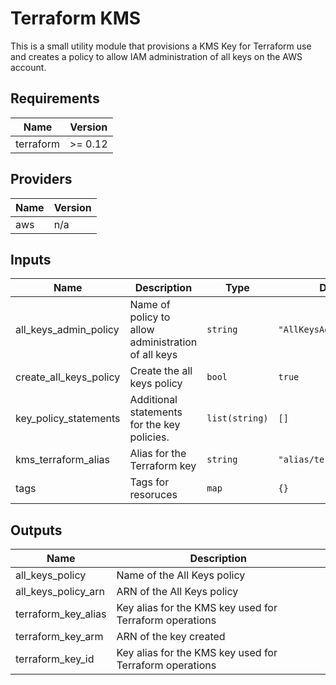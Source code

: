 # Terraform KMS

This is a small utility module that provisions a KMS Key for Terraform use and creates
a policy to allow IAM administration of all keys on the AWS account.

## Requirements

| Name | Version |
|------|---------|
| terraform | >= 0.12 |

## Providers

| Name | Version |
|------|---------|
| aws | n/a |

## Inputs

| Name | Description | Type | Default | Required |
|------|-------------|------|---------|:--------:|
| all\_keys\_admin\_policy | Name of policy to allow administration of all keys | `string` | `"AllKeysAdministration"` | no |
| create\_all\_keys\_policy | Create the all keys policy | `bool` | `true` | no |
| key\_policy\_statements | Additional statements for the key policies. | `list(string)` | `[]` | no |
| kms\_terraform\_alias | Alias for the Terraform key | `string` | `"alias/terraform"` | no |
| tags | Tags for resoruces | `map` | `{}` | no |

## Outputs

| Name | Description |
|------|-------------|
| all\_keys\_policy | Name of the All Keys policy |
| all\_keys\_policy\_arn | ARN of the All Keys policy |
| terraform\_key\_alias | Key alias for the KMS key used for Terraform operations |
| terraform\_key\_arm | ARN of the key created |
| terraform\_key\_id | Key alias for the KMS key used for Terraform operations |
